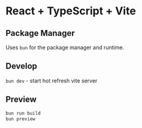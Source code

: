 # React + TypeScript + Vite

## Package Manager
Uses `bun` for the package manager and runtime.

## Develop

`bun dev` - start hot refresh vite server

## Preview
```sh
bun run build
bun preview
```